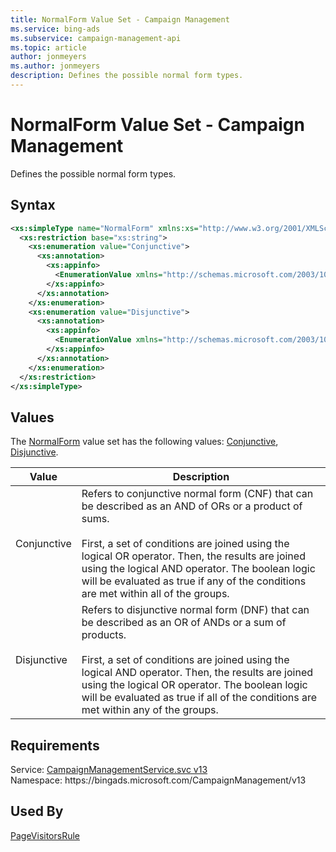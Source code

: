 ```yaml
---
title: NormalForm Value Set - Campaign Management
ms.service: bing-ads
ms.subservice: campaign-management-api
ms.topic: article
author: jonmeyers
ms.author: jonmeyers
description: Defines the possible normal form types.
---
```

# NormalForm Value Set - Campaign Management
Defines the possible normal form types.

## Syntax
```xml
<xs:simpleType name="NormalForm" xmlns:xs="http://www.w3.org/2001/XMLSchema">
  <xs:restriction base="xs:string">
    <xs:enumeration value="Conjunctive">
      <xs:annotation>
        <xs:appinfo>
          <EnumerationValue xmlns="http://schemas.microsoft.com/2003/10/Serialization/">1</EnumerationValue>
        </xs:appinfo>
      </xs:annotation>
    </xs:enumeration>
    <xs:enumeration value="Disjunctive">
      <xs:annotation>
        <xs:appinfo>
          <EnumerationValue xmlns="http://schemas.microsoft.com/2003/10/Serialization/">2</EnumerationValue>
        </xs:appinfo>
      </xs:annotation>
    </xs:enumeration>
  </xs:restriction>
</xs:simpleType>
```

## <a name="values"></a>Values

The [NormalForm](normalform.md) value set has the following values: [Conjunctive](#conjunctive), [Disjunctive](#disjunctive).

|Value|Description|
|-----------|---------------|
|<a name="conjunctive"></a>Conjunctive|Refers to conjunctive normal form (CNF) that can be described as an AND of ORs or a product of sums.<br/><br/>First, a set of conditions are joined using the logical OR operator. Then, the results are joined using the logical AND operator. The boolean logic will be evaluated as true if any of the conditions are met within all of the groups.|
|<a name="disjunctive"></a>Disjunctive|Refers to disjunctive normal form (DNF) that can be described as an OR of ANDs or a sum of products.<br/><br/>First, a set of conditions are joined using the logical AND operator. Then, the results are joined using the logical OR operator. The boolean logic will be evaluated as true if all of the conditions are met within any of the groups.|

## Requirements
Service: [CampaignManagementService.svc v13](https://campaign.api.bingads.microsoft.com/Api/Advertiser/CampaignManagement/v13/CampaignManagementService.svc)  
Namespace: https\://bingads.microsoft.com/CampaignManagement/v13  

## Used By
[PageVisitorsRule](pagevisitorsrule.md)  
